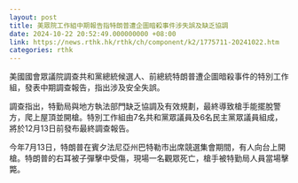 ```yaml
---
layout: post
title: 美眾院工作組中期報告指特朗普遭企圖暗殺事件涉失誤及缺乏協調
date: 2024-10-22 20:52:49.000000000 +08:00
link: https://news.rthk.hk/rthk/ch/component/k2/1775711-20241022.htm
categories: rthk
---
```


美國國會眾議院調查共和黨總統候選人、前總統特朗普遭企圖暗殺事件的特別工作組，發表中期調查報告，指出涉及安全失誤。

調查指出，特勤局與地方執法部門缺乏協調及有效規劃，最終導致槍手能擺脫警方，爬上屋頂並開槍。特別工作組由7名共和黨眾議員及6名民主黨眾議員組成，將於12月13日前發布最終調查報告。

今年7月13日，特朗普在賓夕法尼亞州巴特勒市出席競選集會期間，有人向台上開槍。特朗普的右耳被子彈擊中受傷，現場一名觀眾死亡，槍手被特勤局人員當場擊斃。
